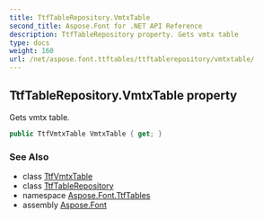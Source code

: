 ```yaml
---
title: TtfTableRepository.VmtxTable
second_title: Aspose.Font for .NET API Reference
description: TtfTableRepository property. Gets vmtx table
type: docs
weight: 160
url: /net/aspose.font.ttftables/ttftablerepository/vmtxtable/
---
```

## TtfTableRepository.VmtxTable property

Gets vmtx table.

```csharp
public TtfVmtxTable VmtxTable { get; }
```

### See Also

* class [TtfVmtxTable](../../ttfvmtxtable/)
* class [TtfTableRepository](../)
* namespace [Aspose.Font.TtfTables](../../ttftablerepository/)
* assembly [Aspose.Font](../../../)


